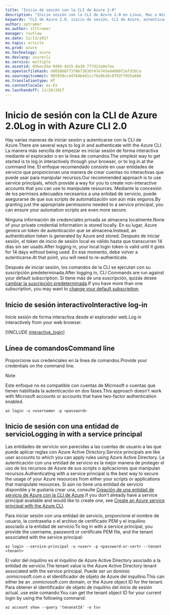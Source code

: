 ```yaml
---
title: "Inicio de sesión con la CLI de Azure 2.0"
description: "Inicie sesión con la CLI de Azure 2.0 en Linux, Mac o Windows."
keywords: "CLI de Azure 2.0, inicio de sesión, CLI de Azure, autenticación, autorizar, iniciar sesión"
author: sptramer
ms.author: stttramer
manager: routlaw
ms.date: 11/13/2017
ms.topic: article
ms.prod: azure
ms.technology: azure
ms.devlang: azurecli
ms.service: multiple
ms.assetid: 65becd3a-9d69-4415-8a30-777d13a0e7aa
ms.openlocfilehash: dd05868f7378673836f47e743ed4088f2efd3dca
ms.sourcegitcommit: 905939cc44764b4d1cc79a9b36c0793f7055a686
ms.translationtype: HT
ms.contentlocale: es-ES
ms.lasthandoff: 11/20/2017
---
```

# <a name="log-in-with-azure-cli-20"></a><span data-ttu-id="e4869-104">Inicio de sesión con la CLI de Azure 2.0</span><span class="sxs-lookup"><span data-stu-id="e4869-104">Log in with Azure CLI 2.0</span></span>

<span data-ttu-id="e4869-105">Hay varias maneras de iniciar sesión y autenticarse con la CLI de Azure.</span><span class="sxs-lookup"><span data-stu-id="e4869-105">There are several ways to log in and authenticate with the Azure CLI.</span></span> <span data-ttu-id="e4869-106">La manera más sencilla de empezar es iniciar sesión de forma interactiva mediante el explorador o en la línea de comandos.</span><span class="sxs-lookup"><span data-stu-id="e4869-106">The simplest way to get started is to log in interactively through your browser, or to log in at the command line.</span></span> <span data-ttu-id="e4869-107">El enfoque recomendado consiste en usar entidades de servicio que proporcionan una manera de crear cuentas no interactivas que puede usar para manipular recursos.</span><span class="sxs-lookup"><span data-stu-id="e4869-107">Our recommended approach is to use service principals, which provide a way for you to create non-interactive accounts that you can use to manipulate resources.</span></span> <span data-ttu-id="e4869-108">Mediante la concesión de los permisos adecuados necesarios a una entidad de servicio, puede asegurarse de que sus scripts de automatización son aún más seguros.</span><span class="sxs-lookup"><span data-stu-id="e4869-108">By granting just the appropriate permissions needed to a service principal, you can ensure your automation scripts are even more secure.</span></span> 

<span data-ttu-id="e4869-109">Ninguna información de credenciales privada se almacena localmente.</span><span class="sxs-lookup"><span data-stu-id="e4869-109">None of your private credential information is stored locally.</span></span> <span data-ttu-id="e4869-110">En su lugar, Azure genera un token de autenticación que se almacena.</span><span class="sxs-lookup"><span data-stu-id="e4869-110">Instead, an authentication token is generated by Azure and stored.</span></span> <span data-ttu-id="e4869-111">Después de iniciar sesión, el token de inicio de sesión local es válido hasta que transcurren 14 días sin ser usado.</span><span class="sxs-lookup"><span data-stu-id="e4869-111">After logging in, your local login token is valid until it goes for 14 days without being used.</span></span> <span data-ttu-id="e4869-112">En ese momento, debe volver a autenticarse.</span><span class="sxs-lookup"><span data-stu-id="e4869-112">At that point, you will need to re-authenticate.</span></span>

<span data-ttu-id="e4869-113">Después de iniciar sesión, los comandos de la CLI se ejecutan con su suscripción predeterminada.</span><span class="sxs-lookup"><span data-stu-id="e4869-113">After logging in, CLI Commands are run against your default subscription.</span></span> <span data-ttu-id="e4869-114">Si tiene más de una suscripción, quizás desee [cambiar la suscripción predeterminada](manage-azure-subscriptions-azure-cli.md).</span><span class="sxs-lookup"><span data-stu-id="e4869-114">If you have more than one subscription, you may want to [change your default subscription](manage-azure-subscriptions-azure-cli.md).</span></span>

## <a name="interactive-log-in"></a><span data-ttu-id="e4869-115">Inicio de sesión interactivo</span><span class="sxs-lookup"><span data-stu-id="e4869-115">Interactive log-in</span></span>

<span data-ttu-id="e4869-116">Inicie sesión de forma interactiva desde el explorador web.</span><span class="sxs-lookup"><span data-stu-id="e4869-116">Log in interactively from your web browser.</span></span>

[!INCLUDE [interactive_login](includes/interactive-login.md)]

## <a name="command-line"></a><span data-ttu-id="e4869-117">Línea de comandos</span><span class="sxs-lookup"><span data-stu-id="e4869-117">Command line</span></span>

<span data-ttu-id="e4869-118">Proporcione sus credenciales en la línea de comandos.</span><span class="sxs-lookup"><span data-stu-id="e4869-118">Provide your credentials on the command line.</span></span>

> [!Note]
> <span data-ttu-id="e4869-119">Este enfoque no es compatible con cuentas de Microsoft o cuentas que tienen habilitada la autenticación en dos fases.</span><span class="sxs-lookup"><span data-stu-id="e4869-119">This approach doesn't work with Microsoft accounts or accounts that have two-factor authentication enabled.</span></span>

```azurecli-interactive
az login -u <username> -p <password>
```

## <a name="logging-in-with-a-service-principal"></a><span data-ttu-id="e4869-120">Inicio de sesión con una entidad de servicio</span><span class="sxs-lookup"><span data-stu-id="e4869-120">Logging in with a service principal</span></span>

<span data-ttu-id="e4869-121">Las entidades de servicio son parecidas a las cuentas de usuario a las que puede aplicar reglas con Azure Active Directory.</span><span class="sxs-lookup"><span data-stu-id="e4869-121">Service principals are like user accounts to which you can apply rules using Azure Active Directory.</span></span>
<span data-ttu-id="e4869-122">La autenticación con una entidad de servicio es la mejor manera de proteger el uso de los recursos de Azure de sus scripts o aplicaciones que manipulan recursos.</span><span class="sxs-lookup"><span data-stu-id="e4869-122">Authenticating with a service principal is the best way to secure the usage of your Azure resources from either your scripts or applications that manipulate resources.</span></span> <span data-ttu-id="e4869-123">Si aún no tiene una entidad de servicio disponible y le gustaría crear una, consulte [Creación de una entidad de servicio de Azure con la CLI de Azure](create-an-azure-service-principal-azure-cli.md).</span><span class="sxs-lookup"><span data-stu-id="e4869-123">If you don't already have a service principal available and would like to create one, see [Create an Azure service principal with the Azure CLI](create-an-azure-service-principal-azure-cli.md).</span></span>

<span data-ttu-id="e4869-124">Para iniciar sesión con una entidad de servicio, proporcione el nombre de usuario, la contraseña o el archivo de certificado PEM y el inquilino asociado a la entidad de servicio:</span><span class="sxs-lookup"><span data-stu-id="e4869-124">To log in with a service principal, you provide the username, password or certificate PEM file, and the tenant associated with the service principal:</span></span>

```azurecli-interactive
az login --service-principal -u <user> -p <password-or-cert> --tenant <tenant>
```

<span data-ttu-id="e4869-125">El valor del inquilino es el inquilino de Azure Active Directory asociado a la entidad de servicio.</span><span class="sxs-lookup"><span data-stu-id="e4869-125">The tenant value is the Azure Active Directory tenant associated with the service principal.</span></span> <span data-ttu-id="e4869-126">Puede ser un dominio .onmicrosoft.com o el identificador de objeto de Azure del inquilino.</span><span class="sxs-lookup"><span data-stu-id="e4869-126">This can either be an .onmicrosoft.com domain, or the Azure object ID for the tenant.</span></span>
<span data-ttu-id="e4869-127">Para obtener el identificador de objeto de inquilino del inicio de sesión actual, use este comando:</span><span class="sxs-lookup"><span data-stu-id="e4869-127">You can get the tenant object ID for your current login by using the following command:</span></span>

```azurecli
az account show --query 'tenanatId' -o tsv
```

